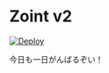 # Zoint v2

[![Deploy](https://www.herokucdn.com/deploy/button.png)](https://heroku.com/deploy)

今日も一日がんばるぞい！

